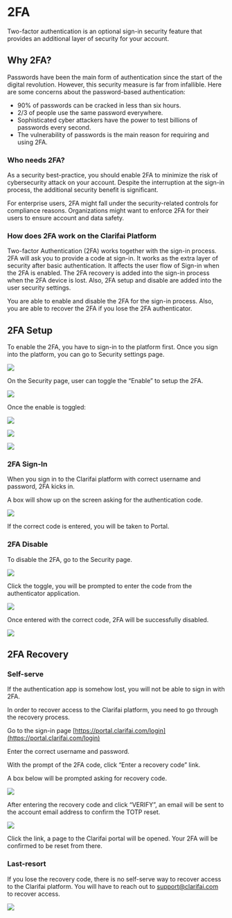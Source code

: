 # 2FA

Two-factor authentication is an optional sign-in security feature that provides an additional layer of security for your account.

## Why 2FA?

Passwords have been the main form of authentication since the start of the digital revolution. However, this security measure is far from infallible. Here are some concerns about the password-based authentication:

* 90% of passwords can be cracked in less than six hours.
* 2/3 of people use the same password everywhere.
* Sophisticated cyber attackers have the power to test billions of passwords every second.
* The vulnerability of passwords is the main reason for requiring and using 2FA.

### Who needs 2FA?

As a security best-practice, you should enable 2FA to minimize the risk of cybersecurity attack on your account. Despite the interruption at the sign-in process, the additional security benefit is significant.

For enterprise users, 2FA might fall under the security-related controls for compliance reasons. Organizations might want to enforce 2FA for their users to ensure account and data safety.

### How does 2FA work on the Clarifai Platform

Two-factor Authentication \(2FA\) works together with the sign-in process. 2FA will ask you to provide a code at sign-in. It works as the extra layer of security after basic authentication. It affects the user flow of Sign-in when the 2FA is enabled. The 2FA recovery is added into the sign-in process when the 2FA device is lost. Also, 2FA setup and disable are added into the user security settings.

You are able to enable and disable the 2FA for the sign-in process. Also, you are able to recover the 2FA if you lose the 2FA authenticator.

## 2FA Setup

To enable the 2FA, you have to sign-in to the platform first. Once you sign into the platform, you can go to Security settings page.

![](../../.gitbook/assets/signed-in-as.png)

On the Security page, user can toggle the “Enable” to setup the 2FA.

![](../../.gitbook/assets/enable.png)

Once the enable is toggled:

![](../../.gitbook/assets/scan.png)

![](../../.gitbook/assets/recovery-code.png)

![](../../.gitbook/assets/2fa-success%20%281%29.png)

### 2FA Sign-In

When you sign in to the Clarifai platform with correct username and password, 2FA kicks in.

A box will show up on the screen asking for the authentication code.

![](../../.gitbook/assets/verify-2fa%20%281%29.png)

If the correct code is entered, you will be taken to Portal.

### 2FA Disable

To disable the 2FA, go to the Security page.

![](../../.gitbook/assets/2fa-success.png)

Click the toggle, you will be prompted to enter the code from the authenticator application.

![](../../.gitbook/assets/enter-code.png)

Once entered with the correct code, 2FA will be successfully disabled.

![](../../.gitbook/assets/2fa-disabled.png)

## 2FA Recovery

### Self-serve

If the authentication app is somehow lost, you will not be able to sign in with 2FA.

In order to recover access to the Clarifai platform, you need to go through the recovery process.

Go to the sign-in page [https://portal.clarifai.com/login](https://portal.clarifai.com/login)

Enter the correct username and password.

With the prompt of the 2FA code, click “Enter a recovery code” link.

A box below will be prompted asking for recovery code.

![](../../.gitbook/assets/verify-2fa.png)

After entering the recovery code and click “VERIFY”, an email will be sent to the account email address to confirm the TOTP reset.

![](../../.gitbook/assets/verify-email.png)

Click the link, a page to the Clarifai portal will be opened. Your 2FA will be confirmed to be reset from there.

### Last-resort

If you lose the recovery code, there is no self-serve way to recover access to the Clarifai platform. You will have to reach out to support@clarifai.com to recover access.

![](../../.gitbook/assets/two-factor-reset.png)

